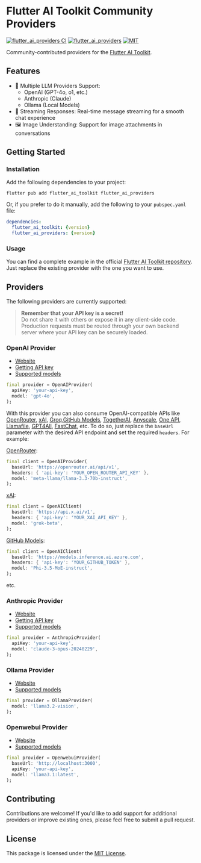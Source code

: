 # Flutter AI Toolkit Community Providers

[![flutter_ai_providers CI](https://github.com/davidmigloz/flutter_ai_community/actions/workflows/flutter_ai_providers_ci.yml/badge.svg)](https://github.com/davidmigloz/flutter_ai_community/actions/workflows/flutter_ai_providers_ci.yml)
[![flutter_ai_providers](https://img.shields.io/pub/v/flutter_ai_providers.svg)](https://pub.dev/packages/flutter_ai_providers)
[![MIT](https://img.shields.io/badge/license-MIT-purple.svg)](https://github.com/davidmigloz/langchain_dart/blob/main/LICENSE)

Community-contributed providers for the [Flutter AI Toolkit](https://github.com/flutter/ai). 

## Features

- 🤖 Multiple LLM Providers Support:
    - OpenAI (GPT-4o, o1, etc.)
    - Anthropic (Claude)
    - Ollama (Local Models)
- 💬 Streaming Responses: Real-time message streaming for a smooth chat experience
- 🖼️ Image Understanding: Support for image attachments in conversations

## Getting Started

### Installation

Add the following dependencies to your project:

```shell
flutter pub add flutter_ai_toolkit flutter_ai_providers
```

Or, if you prefer to do it manually, add the following to your `pubspec.yaml` file:

```yaml
dependencies:
  flutter_ai_toolkit: {version}
  flutter_ai_providers: {version}
```

### Usage

You can find a complete example in the official [Flutter AI Toolkit repository](https://github.com/flutter/ai/tree/main/example). Just replace the existing provider with the one you want to use.

## Providers

The following providers are currently supported:

> **Remember that your API key is a secret!**  
> Do not share it with others or expose it in any client-side code. Production requests must be routed through your own backend server where your API key can be securely loaded.

### OpenAI Provider

- [Website](https://platform.openai.com/docs)
- [Getting API key](https://platform.openai.com/api-keys)
- [Supported models](https://platform.openai.com/docs/models)

```dart
final provider = OpenAIProvider(
  apiKey: 'your-api-key',
  model: 'gpt-4o',
);
```

With this provider you can also consume OpenAI-compatible APIs like [OpenRouter](https://openrouter.ai), [xAI](https://docs.x.ai/), [Groq](https://groq.com/),[GitHub Models](https://github.com/marketplace/models), [TogetherAI](https://www.together.ai/), [Anyscale](https://www.anyscale.com/), [One API](https://github.com/songquanpeng/one-api), [Llamafile](https://llamafile.ai/), [GPT4All](https://gpt4all.io/), [FastChat](https://github.com/lm-sys/FastChat), etc. To do so, just replace the `baseUrl` parameter with the desired API endpoint and set the required `headers`. For example:

[OpenRouter](https://openrouter.ai):

```dart
final client = OpenAIProvider(
  baseUrl: 'https://openrouter.ai/api/v1',
  headers: { 'api-key': 'YOUR_OPEN_ROUTER_API_KEY' },
  model: 'meta-llama/llama-3.3-70b-instruct',
);
```

[xAI](https://docs.x.ai/):

```dart
final client = OpenAIClient(
  baseUrl: 'https://api.x.ai/v1',
  headers: { 'api-key': 'YOUR_XAI_API_KEY' },
  model: 'grok-beta',
);
```

[GitHub Models](https://github.com/marketplace/models):

```dart
final client = OpenAIClient(
  baseUrl: 'https://models.inference.ai.azure.com',
  headers: { 'api-key': 'YOUR_GITHUB_TOKEN' },
  model: 'Phi-3.5-MoE-instruct',
);
```

etc.

### Anthropic Provider

- [Website](https://docs.anthropic.com)
- [Getting API key](https://console.anthropic.com/settings/keys)
- [Supported models](https://docs.anthropic.com/en/docs/about-claude/models)

```dart
final provider = AnthropicProvider(
  apiKey: 'your-api-key',
  model: 'claude-3-opus-20240229',
);
```

### Ollama Provider

- [Website](https://ollama.com/)
- [Supported models](https://ollama.com/search)

```dart
final provider = OllamaProvider(
  model: 'llama3.2-vision',
);
```

### Openwebui Provider

- [Website](https://openwebui.com/)
- [Supported models](https://openwebui.com/models)

```dart
final provider = OpenwebuiProvider(
  baseUrl: 'http://localhost:3000',
  apiKey: 'your-api-key',
  model: 'llama3.1:latest',
);
```

## Contributing

Contributions are welcome! If you'd like to add support for additional providers or improve existing ones, please feel free to submit a pull request.

## License

This package is licensed under the [MIT License](https://github.com/davidmigloz/flutter_ai_community/blob/main/LICENSE).
